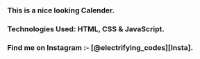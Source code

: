 ### This is a nice looking Calender.

### Technologies Used: HTML, CSS & JavaScript.

### Find me on Instagram :- [@electrifying_codes][Insta].

[Instagram]: https://www.instagram.com/electrifying_codes